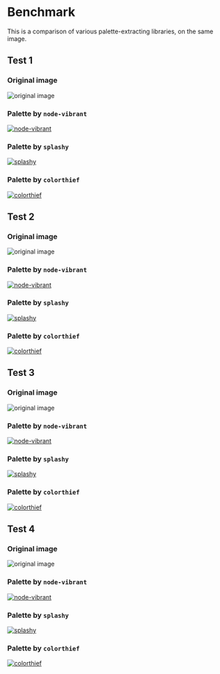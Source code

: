 
# Benchmark

This is a comparison of various palette-extracting libraries, on the same image.

## Test 1

### Original image

![original image](./fixtures/image-1.jpg)

### Palette by `node-vibrant`

[![node-vibrant](./output/node-vibrant-1.png)](https://iad.microlink.io/pRNrrlIpfb4c_QLD7rRA6vge9e0U81Hv9OJFG2SDqKl227qfLJXGR-Wj9asRknsB7b1mXxmt1iUGXr9YPD0P8g.png)

### Palette by `splashy`

[![splashy](./output/splashy-1.png)](https://iad.microlink.io/vLeyxL8vk01GB538_pAnPu5Fxs1yLGdX0yVeKJjwLsCUlJCochB99H3W2PKgmERlPSFF1DinEK672u7El4fddw.png)

### Palette by `colorthief`

[![colorthief](./output/colorthief-1.png)](https://iad.microlink.io/PFXM7XtAVhA2xM0ZMHUGHx3agbIkUBnJUwc_6WcSP7lZMyhB7G4R3e9URJw1rHurWmaLes9NKpFY3RCUfikLmQ.png)

## Test 2

### Original image

![original image](./fixtures/image-2.jpg)

### Palette by `node-vibrant`

[![node-vibrant](./output/node-vibrant-2.png)](https://iad.microlink.io/k602MMafWpt7tgzErhvxVUu-XzbIVgeMtnZ31YQphrqNyjPwCjw2uyyPVeP-T6H1mJvMXBoRwdRZIrRDBQlJgA.png)

### Palette by `splashy`

[![splashy](./output/splashy-2.png)](https://iad.microlink.io/qpEagE7jpLW_PzLLGlobjPYtZkS3HtVNvyRoZ--kDGQx990A7GM_byDbAyy9WeRDPk5xyZvTX1ky0A2vuyDvOw.png)

### Palette by `colorthief`

[![colorthief](./output/colorthief-2.png)](https://iad.microlink.io/UUcrn3KzjS8OLsvDp_DhW5rDN0j1lFaLau-E-myaA6XGuVM1e9STD4MBB1sK3JP645awFsoCe3_v4aZWjyZ70g.png)

## Test 3

### Original image

![original image](./fixtures/image-3.png)

### Palette by `node-vibrant`

[![node-vibrant](./output/node-vibrant-3.png)](https://iad.microlink.io/z8WZiYUJzhPnfiMLMoGY_Sa4iCM8XAbSdZXEcg1UDPkGe0eTO9gp5jgW9IyEwt7ixqp0CNoLiNsBVv-KvilaYQ.png)

### Palette by `splashy`

[![splashy](./output/splashy-3.png)](https://iad.microlink.io/hJEGIac8AmrFqswJZ_QXm6wk4OWKuXLZagmEI2OCnbRLyUgzNjEJcly4z9b6ETFGJ-iEi-Cfy-syM4-gvneT6Q.png)

### Palette by `colorthief`

[![colorthief](./output/colorthief-3.png)](https://iad.microlink.io/KG9-lAHJ43brFU1nOYby_t1z9S_QjnspYUOPMOR_kttnRhHlowb3oCkGcr_-j9ZaGIYumnKuk9C-8Qf3BDFYLw.png)

## Test 4

### Original image

![original image](./fixtures/image-4.png)

### Palette by `node-vibrant`

[![node-vibrant](./output/node-vibrant-4.png)](https://iad.microlink.io/dhQirVsUuxxc4HX_g2tFSsJS2JAazOBm1xzggvBnBriLmqdO75gUOeMvXcazIk3zqopGcH7iM7bfmPlrlvBXtg.png)

### Palette by `splashy`

[![splashy](./output/splashy-4.png)](https://iad.microlink.io/PtvSKUubLWIAM80QkLs7oBZfisxSMKJKcsB85RD2B92OrvCrA9eiGxEbvBxDPuL9hHt1JnlsYoFLYcXEmtTZaA.png)

### Palette by `colorthief`

[![colorthief](./output/colorthief-4.png)](https://iad.microlink.io/ZYuoiyFIb399qiT3QBUXiDdIhzOVXe0UOASE5y3lDy0ZVbYnPxGEQoT2z2eCp7YemYjI4zwr695eKNkpObCVRA.png)
